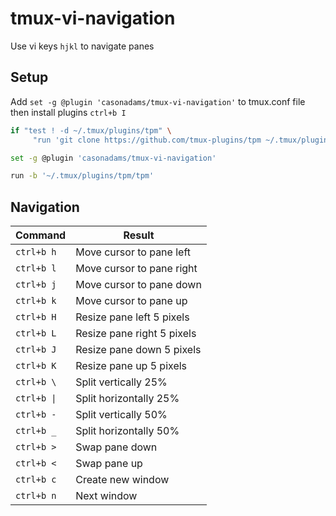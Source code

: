 # tmux-vi-navigation
Use vi keys `hjkl` to navigate panes

## Setup
Add `set -g @plugin 'casonadams/tmux-vi-navigation'` to tmux.conf file then install plugins `ctrl+b I`

```bash
if "test ! -d ~/.tmux/plugins/tpm" \
     "run 'git clone https://github.com/tmux-plugins/tpm ~/.tmux/plugins/tpm && ~/.tmux/plugins/tpm/bin/install_plugins'"

set -g @plugin 'casonadams/tmux-vi-navigation'

run -b '~/.tmux/plugins/tpm/tpm'
```

## Navigation
|Command|Result|
|-------|------|
|`ctrl+b h`|Move cursor to pane left|
|`ctrl+b l`|Move cursor to pane right|
|`ctrl+b j`|Move cursor to pane down|
|`ctrl+b k`|Move cursor to pane up|
|`ctrl+b H`|Resize pane left 5 pixels|
|`ctrl+b L`|Resize pane right 5 pixels|
|`ctrl+b J`|Resize pane down 5 pixels|
|`ctrl+b K`|Resize pane up 5 pixels|
|`ctrl+b \`|Split vertically 25%|
|`ctrl+b \|`|Split horizontally 25%|
|`ctrl+b -`|Split vertically 50%|
|`ctrl+b _`|Split horizontally 50%|
|`ctrl+b >`|Swap pane down|
|`ctrl+b <`|Swap pane up|
|`ctrl+b c`|Create new window|
|`ctrl+b n`|Next window|
